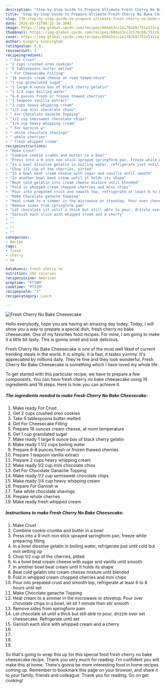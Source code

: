 ```yaml
---
description: "Step-by-Step Guide to Prepare Ultimate Fresh Cherry No Bake Cheesecake"
title: "Step-by-Step Guide to Prepare Ultimate Fresh Cherry No Bake Cheesecake"
slug: 776-step-by-step-guide-to-prepare-ultimate-fresh-cherry-no-bake-cheesecake
date: 2020-05-31T06:22:16.304Z
image: https://img-global.cpcdn.com/recipes/604a53cc2e178cb9/751x532cq70/fresh-cherry-no-bake-cheesecake-recipe-main-photo.jpg
thumbnail: https://img-global.cpcdn.com/recipes/604a53cc2e178cb9/751x532cq70/fresh-cherry-no-bake-cheesecake-recipe-main-photo.jpg
cover: https://img-global.cpcdn.com/recipes/604a53cc2e178cb9/751x532cq70/fresh-cherry-no-bake-cheesecake-recipe-main-photo.jpg
author: Gregory Cunningham
ratingvalue: 4.9
reviewcount: 3
recipeingredient:
- " For Crust"
- "2 cups crushed oreo cookies"
- "5 tablespoons butter melted"
- " For Cheesecake Filling"
- "16 ounces cream cheese at room temperature"
- "1 cup granulated sugat"
- "1 large 6 ounce box of black cherry gelatin"
- "1 1/2 cups boiling water"
- "6-8 punces fresh or frozen thawed cherries"
- "1 teapoon vanilla extract"
- "2 cups heavy whipping cream"
- "1/2 cup mini chocolate chios"
- " For Chocolate Ganache Topping"
- "1/2 cup semisweet chocolate chips"
- "1/4 cup heavy whipping cream"
- " For Garnish w"
- " white chocolate shavings"
- " whole cherries"
- " fresh whipped cream"
recipeinstructions:
- "Make Crust"
- "Combine cookie crumbs and butter in a bowl"
- "Press into a 9 inch non stick sprayed springform pan, freeze while preparing filling"
- "In a bowl dissolve gelatin in boiling water, refrigerate just until cold but mot setting up"
- "Chop 1/2 cup of the cherries, pitted"
- "In a bowl beat cream cheese with sugar and vanilla until smooth"
- "In another bowl beat cream until it holds its shape"
- "Beat cold gelatin into cream cheese mixture until blended"
- "Fold in whipped cream chopped cherries and mini chips"
- "Pour into prepated crust and smooth top, refrigerate at least 6 to 8 hours until set"
- "Make Chocolate ganache Topping"
- "Heat cream to a simmer in the microwave or stovetop. Pour over chovolate chips in a bowl, let sit 1 minute then stir smooth"
- "Remove sides from springform pam"
- "Let chocolate sit until a thick but still able to pour, drizzle over set cheesecake. Refrigerate until set"
- "Garnish each slice with whipped cream and a cherry"
- ""
- ""
- ""
- ""
categories:
- Recipe
tags:
- fresh
- cherry
- no

katakunci: fresh cherry no 
nutrition: 282 calories
recipecuisine: American
preptime: "PT30M"
cooktime: "PT31M"
recipeyield: "2"
recipecategory: Lunch

---
```



![Fresh Cherry No Bake Cheesecake](https://img-global.cpcdn.com/recipes/604a53cc2e178cb9/751x532cq70/fresh-cherry-no-bake-cheesecake-recipe-main-photo.jpg)

Hello everybody, hope you are having an amazing day today. Today, I will show you a way to prepare a special dish, fresh cherry no bake cheesecake. One of my favorites food recipes. For mine, I am going to make it a little bit tasty. This is gonna smell and look delicious.

Fresh Cherry No Bake Cheesecake is one of the most well liked of current trending meals in the world. It is simple, it is fast, it tastes yummy. It's appreciated by millions daily. They're fine and they look wonderful. Fresh Cherry No Bake Cheesecake is something which I have loved my whole life.




To get started with this particular recipe, we have to prepare a few components. You can have fresh cherry no bake cheesecake using 19 ingredients and 19 steps. Here is how you can achieve it.

<!--inarticleads1-->

##### The ingredients needed to make Fresh Cherry No Bake Cheesecake:

1. Make ready  For Crust
1. Get 2 cups crushed oreo cookies
1. Take 5 tablespoons butter melted
1. Get  For Cheesecake Filling
1. Prepare 16 ounces cream cheese, at room temperature
1. Get 1 cup granulated sugat
1. Make ready 1 large 6 ounce box of black cherry gelatin
1. Make ready 1 1/2 cups boiling water
1. Prepare 6-8 punces fresh or frozen thawed cherries
1. Prepare 1 teapoon vanilla extract
1. Prepare 2 cups heavy whipping cream
1. Make ready 1/2 cup mini chocolate chios
1. Get  For Chocolate Ganache Topping
1. Make ready 1/2 cup semisweet chocolate chips
1. Make ready 1/4 cup heavy whipping cream
1. Prepare  For Garnish w
1. Take  white chocolate shavings
1. Prepare  whole cherries
1. Make ready  fresh whipped cream




<!--inarticleads2-->

##### Instructions to make Fresh Cherry No Bake Cheesecake:

1. Make Crust
1. Combine cookie crumbs and butter in a bowl
1. Press into a 9 inch non stick sprayed springform pan, freeze while preparing filling
1. In a bowl dissolve gelatin in boiling water, refrigerate just until cold but mot setting up
1. Chop 1/2 cup of the cherries, pitted
1. In a bowl beat cream cheese with sugar and vanilla until smooth
1. In another bowl beat cream until it holds its shape
1. Beat cold gelatin into cream cheese mixture until blended
1. Fold in whipped cream chopped cherries and mini chips
1. Pour into prepated crust and smooth top, refrigerate at least 6 to 8 hours until set
1. Make Chocolate ganache Topping
1. Heat cream to a simmer in the microwave or stovetop. Pour over chovolate chips in a bowl, let sit 1 minute then stir smooth
1. Remove sides from springform pam
1. Let chocolate sit until a thick but still able to pour, drizzle over set cheesecake. Refrigerate until set
1. Garnish each slice with whipped cream and a cherry
1. 
1. 
1. 
1. 




So that's going to wrap this up for this special food fresh cherry no bake cheesecake recipe. Thank you very much for reading. I'm confident you will make this at home. There's gonna be more interesting food in home recipes coming up. Remember to bookmark this page on your browser, and share it to your family, friends and colleague. Thank you for reading. Go on get cooking!
